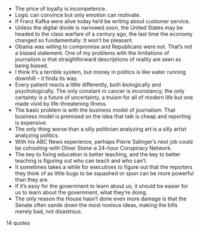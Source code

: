  - The price of loyalty is incompetence.
 - Logic can convince but only emotion can motivate.
 - If Franz Kafka were alive today he’d be writing about customer service.
 - Unless the digital divide is narrowed soon, the United States may be headed to the class warfare of a century ago, the last time the economy changed so fundamentally. It won’t be pleasant.
 - Obama was willing to compromise and Republicans were not. That’s not a biased statement. One of my problems with the limitations of journalism is that straightforward descriptions of reality are seen as being biased.
 - I think it’s a terrible system, but money in politics is like water running downhill – it finds its way.
 - Every patient reacts a little differently, both biologically and psychologically. The only constant in cancer is inconstancy; the only certainty is a future of uncertainty, a truism for all of modern life but one made vivid by life-threatening illness.
 - The basic problem is with the business model of journalism. That business model is premised on the idea that talk is cheap and reporting is expensive.
 - The only thing worse than a silly politician analyzing art is a silly artist analyzing politics.
 - With his ABC News experience, perhaps Pierre Salinger’s next job could be cohosting-with Oliver Stone-a 24-hour Conspiracy Network.
 - The key to fixing education is better teaching, and the key to better teaching is figuring out who can teach and who can’t.
 - It sometimes takes a while for executives to figure out that the reporters they think of as little bugs to be squashed or spun can be more powerful than they are.
 - If it’s easy for the government to learn about us, it should be easier for us to learn about the government, what they’re doing.
 - The only reason the House hasn’t done even more damage is that the Senate often sands down the most noxious ideas, making the bills merely bad, not disastrous.

14 quotes